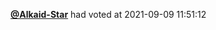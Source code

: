  <a href=https://github.com/Alkaid-Star><strong>@Alkaid-Star</strong></a>  had voted  at 2021-09-09 11:51:12 
